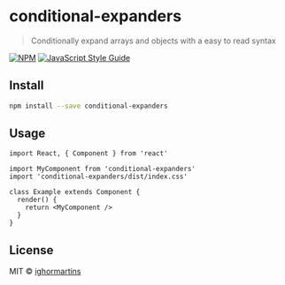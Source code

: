 # conditional-expanders

> Conditionally expand arrays and objects with a easy to read syntax

[![NPM](https://img.shields.io/npm/v/conditional-expanders.svg)](https://www.npmjs.com/package/conditional-expanders) [![JavaScript Style Guide](https://img.shields.io/badge/code_style-standard-brightgreen.svg)](https://standardjs.com)

## Install

```bash
npm install --save conditional-expanders
```

## Usage

```tsx
import React, { Component } from 'react'

import MyComponent from 'conditional-expanders'
import 'conditional-expanders/dist/index.css'

class Example extends Component {
  render() {
    return <MyComponent />
  }
}
```

## License

MIT © [ighormartins](https://github.com/ighormartins)
